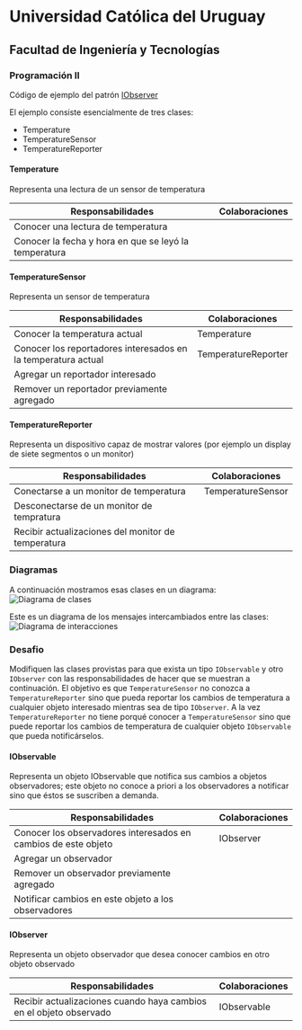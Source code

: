 # Universidad Católica del Uruguay

## Facultad de Ingeniería y Tecnologías

### Programación II

Código de ejemplo del patrón [IObserver](https://en.wikipedia.org/wiki/IObserver_pattern)

El ejemplo consiste esencialmente de tres clases:

* Temperature
* TemperatureSensor
* TemperatureReporter

#### Temperature

Representa una lectura de un sensor de temperatura

| Responsabilidades | Colaboraciones |
|-------------------|----------------|
| Conocer una lectura de temperatura ||
| Conocer la fecha y hora en que se leyó la temperatura ||

#### TemperatureSensor

Representa un sensor de temperatura

| Responsabilidades | Colaboraciones |
|-------------------|----------------|
| Conocer la temperatura actual | Temperature |
| Conocer los reportadores interesados en la temperatura actual | TemperatureReporter |
| Agregar un reportador interesado ||
| Remover un reportador previamente agregado ||

#### TemperatureReporter

Representa un dispositivo capaz de mostrar valores (por ejemplo un display de siete segmentos o un monitor)

| Responsabilidades | Colaboraciones |
|-------------------|----------------|
| Conectarse a un monitor de temperatura | TemperatureSensor |
| Desconectarse de un monitor de tempratura ||
| Recibir actualizaciones del monitor de temperatura ||

### Diagramas

A continuación mostramos esas clases en un diagrama:
![Diagrama de clases](../master/images/Observer-Clases.svg?sanitize=true)

Este es un diagrama de los mensajes intercambiados entre las clases:
![Diagrama de interacciones](../master/images/Observer-Interaciones.svg?sanitize=true)

### Desafio

Modifiquen las clases provistas para que exista un tipo `IObservable` y otro `IObserver` con las responsabilidades
de hacer que se muestran a continuación. El objetivo es que `TemperatureSensor` no conozca a `TemperatureReporter`
sino que pueda reportar los cambios de temperatura a cualquier objeto interesado mientras sea de tipo `IObserver`.
A la vez `TemperatureReporter` no tiene porqué conocer a `TemperatureSensor` sino que puede reportar los cambios de
temperatura de cualquier objeto `IObservable` que pueda notificárselos. 

#### IObservable

Representa un objeto IObservable que notifica sus cambios a objetos observadores; este objeto no conoce a priori a los
observadores a notificar sino que éstos se suscriben a demanda.

| Responsabilidades | Colaboraciones |
|-------------------|----------------|
| Conocer los observadores interesados en cambios de este objeto | IObserver |
| Agregar un observador ||
| Remover un observador previamente agregado ||
| Notificar cambios en este objeto a los observadores ||

#### IObserver

Representa un objeto observador que desea conocer cambios en otro objeto observado

| Responsabilidades | Colaboraciones |
|-------------------|----------------|
| Recibir actualizaciones cuando haya cambios en el objeto observado | IObservable |
